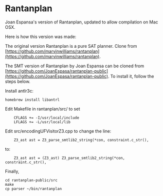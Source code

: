 # Rantanplan
Joan Espansa's version of Rantanplan, updated to allow compilation on Mac OSX.

Here is how this version was made:

The original version Rantanplan is a pure SAT planner.  Clone from [https://github.com/marvinwilliams/rantanplan](https://github.com/marvinwilliams/rantanplan).

The SMT version of Rantanplan by Joan Espansa can be cloned from [https://github.com/JoanEspasa/rantanplan-public](https://github.com/JoanEspasa/rantanplan-public).  To install it, follow the steps below.

Install antlr3c:

    homebrew install libantrl

Edit Makefile in rantanplan/src/ to set

        CFLAGS += -I/usr/local/include
        LFLAGS += -L/usr/local/lib

Edit src/encodingUFVisitorZ3.cpp to change the line:

        Z3_ast ast = Z3_parse_smtlib2_string(*con, constraint.c_str(),

to:

        Z3_ast ast = (Z3_ast) Z3_parse_smtlib2_string(*con, constraint.c_str(),
        
Finally,

    cd rantanplan-public/src
    make
    cp parser ~/bin/rantanplan

